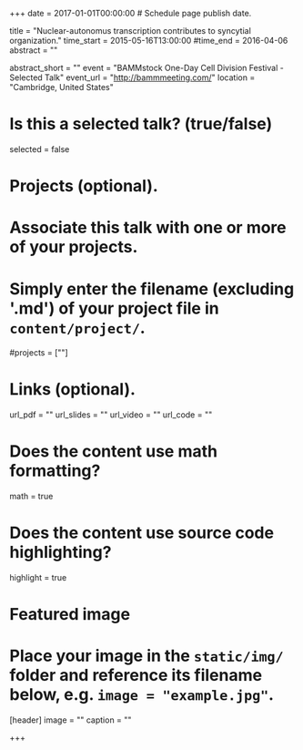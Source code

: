 +++
date = 2017-01-01T00:00:00  # Schedule page publish date.

title = "Nuclear-autonomus transcription contributes to syncytial organization."
time_start = 2015-05-16T13:00:00
#time_end = 2016-04-06
abstract = ""

abstract_short = ""
event = "BAMMstock One-Day Cell Division Festival - Selected Talk"
event_url = "http://bammmeeting.com/"
location = "Cambridge, United States"

# Is this a selected talk? (true/false)
selected = false

# Projects (optional).
#   Associate this talk with one or more of your projects.
#   Simply enter the filename (excluding '.md') of your project file in `content/project/`.
#projects = [""]

# Links (optional).
url_pdf = ""
url_slides = ""
url_video = ""
url_code = ""

# Does the content use math formatting?
math = true

# Does the content use source code highlighting?
highlight = true

# Featured image
# Place your image in the `static/img/` folder and reference its filename below, e.g. `image = "example.jpg"`.
[header]
image = ""
caption = ""

+++
